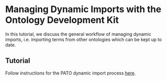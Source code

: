 # Managing Dynamic Imports with the Ontology Development Kit

In this tutorial, we discuss the general workflow of managing dynamic imports, i.e. importing terms from other ontologies which can be kept up to date.


## Tutorial
Follow instructions for the PATO dynamic import process [here](http://pato-ontology.github.io/pato/odk-workflows/UpdateImports/).